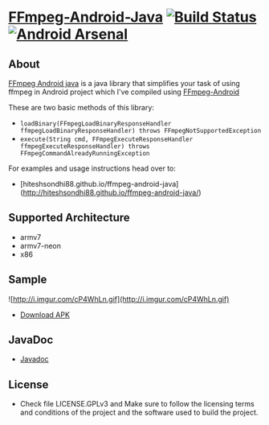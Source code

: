 [FFmpeg-Android-Java](http://hiteshsondhi88.github.io/ffmpeg-android-java/) [![Build Status](https://travis-ci.org/hiteshsondhi88/ffmpeg-android-java.svg?branch=master)](https://travis-ci.org/hiteshsondhi88/ffmpeg-android-java) [![Android Arsenal](https://img.shields.io/badge/Android%20Arsenal-FFmpeg--Android--Java-brightgreen.svg?style=flat)](https://android-arsenal.com/details/1/931) 
==============

## About 
[FFmpeg Android java](http://hiteshsondhi88.github.io/ffmpeg-android-java/) is a java library that simplifies your task of using ffmpeg in Android project which I've compiled using [FFmpeg-Android](http://hiteshsondhi88.github.io/ffmpeg-android/)

These are two basic methods of this library:

* `loadBinary(FFmpegLoadBinaryResponseHandler ffmpegLoadBinaryResponseHandler) throws FFmpegNotSupportedException`
* `execute(String cmd, FFmpegExecuteResponseHandler ffmpegExecuteResponseHandler) throws FFmpegCommandAlreadyRunningException`

For examples and usage instructions head over to:
* [hiteshsondhi88.github.io/ffmpeg-android-java] (http://hiteshsondhi88.github.io/ffmpeg-android-java/) 

## Supported Architecture
* armv7
* armv7-neon
* x86

## Sample
![http://i.imgur.com/cP4WhLn.gif](http://i.imgur.com/cP4WhLn.gif)
* [Download APK](https://github.com/hiteshsondhi88/ffmpeg-android-java/releases/download/v0.2.2/app-debug.apk)

## JavaDoc
* [Javadoc](http://hiteshsondhi88.github.io/ffmpeg-android-java/docs/)

## License
* Check file LICENSE.GPLv3 and Make sure to follow the licensing terms and conditions of the project and the software used to build the project.
